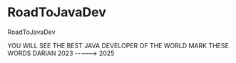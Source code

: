 # RoadToJavaDev
RoadToJavaDev

YOU WILL SEE THE  BEST JAVA DEVELOPER OF THE WORLD MARK THESE WORDS DARIAN 2023 -----> 2025
